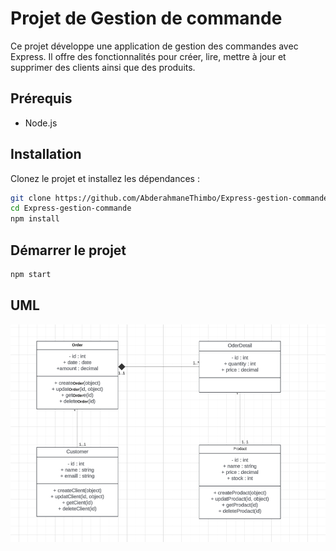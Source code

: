 # Projet de Gestion de commande

Ce projet développe une application de gestion des commandes avec Express. Il offre des fonctionnalités pour créer, lire, mettre à jour et supprimer des clients ainsi que des produits.


## Prérequis

- Node.js

## Installation

Clonez le projet et installez les dépendances :

```bash
git clone https://github.com/AbderahmaneThimbo/Express-gestion-commande.git
cd Express-gestion-commande
npm install
```

## Démarrer le projet

```bash
npm start
```

## UML

![image](./assets/UMLclass.png)